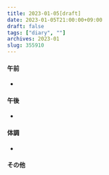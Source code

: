 ```yaml
---
title: 2023-01-05[draft]
date: 2023-01-05T21:00:00+09:00
draft: false
tags: ["diary", ""]
archives: 2023-01
slug: 355910
---
```

#### 午前
- 
#### 午後
- 
#### 体調
- 
#### その他